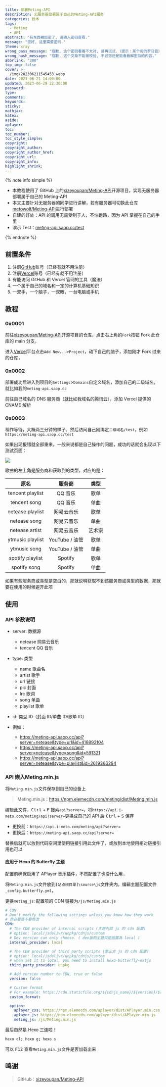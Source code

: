 ```yaml
---
title: 部署Meting-API
description: 无服务器部署属于自己的Meting-API服务
categories: 技术
tags:
  - Meting
  - API
abstract: "有东西被加密了, 请输入密码查看."
message: "您好, 这里需要密码."
theme: xray
wrong_pass_message: "抱歉, 这个密码看着不太对, 请再试试.（提示：某个词的罗马音）"
wrong_hash_message: "抱歉, 这个文章不能被校验, 不过您还是能看看解密后的内容."
abbrlink: "300"
top_img: false
cover: >-
  /img/202306211545453.webp
date: 2023-06-21 14:00:00
updated: 2023-06-29 22:30:00
password:
type:
comments:
keywords:
sticky:
mathjax:
katex:
aside:
aplayer:
toc:
toc_number:
toc_style_simple:
copyright:
copyright_author:
copyright_author_href:
copyright_url:
copyright_info:
highlight_shrink:
---
```


{% note info simple %}

- 本教程使用了 GitHub 上的[xizeyoupan/Meting-API](https://github.com/xizeyoupan/Meting-API)开源项目，实现无服务器部署属于自己的 Meting-API
- 本文主要针对无服务器的同学进行讲解，若有服务器可切换此仓库[metowolf/Meting-API](https://github.com/metowolf/Meting-API)进行部署
- 自建的好处：API 的调用无需受制于人，不怕跑路，因为 API 掌握在自己的手里
- 演示 Test：[meting-api.saop.cc/test](https://meting-api.saop.cc/test)

{% endnote %}

## 前置条件

1. 注册[GitHub](https://github.com)账号（已经有就不用注册）
2. 注册[Vercel](https://vercel.com)账号（已经有就不用注册）
3. 有能访问 GitHub 和 Vercel 官网的工具（魔法）
4. 一个属于自己的域名和一定的计算机基础知识
5. 一双手，一个脑子，一双眼，一台电脑或手机

## 教程

### 0x0001

前往[xizeyoupan/Meting-API](https://github.com/xizeyoupan/Meting-API)开源项目的仓库，点击右上角的`Fork`按钮 Fork 此仓库的 main 分支，

进入[Vercel](https://vercel.com/)平台点击`Add New...`>`Project`，动下自己的脑子，添加刚才 Fork 过来的仓库，

### 0x0002

部署成功后进入到项目的`Settings`>`Domains`自定义域名，添加自己的二级域名，就比如我的`meting-api.saop.cc`

前往自己域名的 DNS 服务商（就比如我域名的腾讯云），添加 Vercel 提供的 CNAME 解析

### 0x0003

稍作等待，大概两三分钟的样子，然后访问自己刚绑定`二级域名/test`，例如`https://meting-api.saop.cc/test`

如果出现报错就全部重来，一般来说都是自己操作的问题，成功的话就会出现以下测试页面：

![](/img/202306211351201.webp)

歌曲的左上角是服务商和获取到的类型，对应的是：

|       原名       |     服务商     |  类型  |
| :--------------: | :------------: | :----: |
| tencent playlist |    QQ 音乐     |  歌单  |
|   tencent song   |    QQ 音乐     |  单曲  |
| netease playlist |   网易云音乐   |  歌单  |
|   netease song   |   网易云音乐   |  单曲  |
|  netease artist  |   网易云音乐   | 艺术家 |
| ytmusic playlist | YouTube / 油管 |  歌单  |
|   ytmusic song   | YouTube / 油管 |  单曲  |
| spotify playlist |    Spotify     |  歌单  |
|   spotify song   |    Spotify     |  单曲  |

如果有些服务商或类型是空白的，那就说明获取不到该服务商或类型的数据，那就要在使用的时候避开此项

## 使用

### API 参数说明

- server: 数据源

  - netease 网易云音乐
  - tencent QQ 音乐

- type: 类型

  - name 歌曲名
  - artist 歌手
  - url 链接
  - pic 封面
  - lrc 歌词
  - song 单曲
  - playlist 歌单

- id: 类型 ID（封面 ID/单曲 ID/歌单 ID）

- 例如：
  - https://meting-api.saop.cc/api?server=netease&type=url&id=416892104
  - https://meting-api.saop.cc/api?server=netease&type=song&id=591321
  - https://meting-api.saop.cc/api?server=netease&type=playlist&id=2619366284

### API 嵌入**Meting.min.js**

将`Meting.min.js`文件保存到自己的设备上

> Meting.min.js：https://npm.elemecdn.com/meting/dist/Meting.min.js

编辑此文件，<kbd>Ctrl</kbd> + <kbd>F</kbd> 搜索`api?server=`，将`https://api.i-meto.com/meting/api?server=`更换成自己的 API 后 <kbd>Ctrl</kbd> + <kbd>S</kbd> 保存

- 更换前：`https://api.i-meto.com/meting/api?server=`
- 更换后：`https://meting-api.saop.cc/api?server=`

替换后就可以放到代码空间里使用链接引用此文件了，或放到本地使用相对链接引用也可以

#### 应用于 Hexo 的 Butterfly 主题

配置前确保启用了 APlayer 音乐插件，不然配置了也没什么用..

将`Meting.min.js`文件放到`[站点根目录]\source\js`文件夹内，编辑主题配置文件`_config.butterfly.yml`，

更换`meting_js:`配置项的 CDN 链接为`/js/Meting.min.js`

```yaml
# CDN
# Don't modify the following settings unless you know how they work
# 非必要請不要修改
CDN:
  # The CDN provider of internal scripts (主題內部 js 的 cdn 配置)
  # option: local/jsdelivr/unpkg/cdnjs/custom
  # Dev version can only choose. ( dev版的主題只能設置為 local )
  internal_provider: local

  # The CDN provider of third party scripts (第三方 js 的 cdn 配置)
  # option: local/jsdelivr/unpkg/cdnjs/custom
  # when set it to local, you need to install hexo-butterfly-extjs
  third_party_provider: unpkg

  # Add version number to CDN, true or false
  version: false

  # Custom format
  # For example: https://cdn.staticfile.org/${cdnjs_name}/${version}/${min_cdnjs_file}
  custom_format:

  option:
    aplayer_css: https://npm.elemecdn.com/aplayer/dist/APlayer.min.css
    aplayer_js: https://npm.elemecdn.com/aplayer/dist/APlayer.min.js
    meting_js: /js/Meting.min.js
```

最后自然是 Hexo 三连啦！

```sh
hexo cl; hexo g; hexo s
```

可以 <kbd>F12</kbd> 查看`Meting.min.js`文件是否加载出来

## 鸣谢

> GitHub：[xizeyoupan/Meting-API](https://github.com/xizeyoupan/Meting-API)
